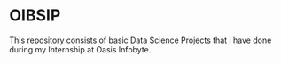 # OIBSIP
This repository consists of basic Data Science Projects that i have done during my Internship at Oasis Infobyte.

